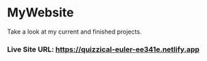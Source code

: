 # MyWebsite

Take a look at my current and finished projects. 

### Live Site URL: https://quizzical-euler-ee341e.netlify.app

